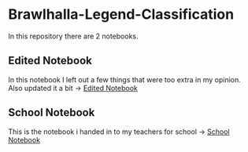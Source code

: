 # Brawlhalla-Legend-Classification
In this repository there are 2 notebooks.

## Edited Notebook
In this notebook I left out a few things that were too extra in my opinion. Also updated it a bit -> [Edited Notebook](https://github.com/CrossyChainsaw/Brawlhalla-Legend-Classification/blob/main/brawlhalla-classification-v3.3.0.ipynb)

## School Notebook
This is the notebook i handed in to my teachers for school -> [School Notebook](https://github.com/CrossyChainsaw/Brawlhalla-Legend-Classification/blob/main/brawlhalla-classification-v3.2.0%20(unedited%20school%20version).ipynb)
